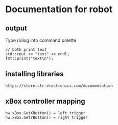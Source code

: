 # Documentation for robot

## output
Type riolog into command palette
```
// both print text
std::cout << "text" << endl;
fmt::print("text\n");
```

## installing libraries
```
https://store.ctr-electronics.com/documentation
```

## xBox controller mapping
```
hw.xBox.GetXButton() = left trigger
hw.xBox.GetYButton() = right trigger
```
